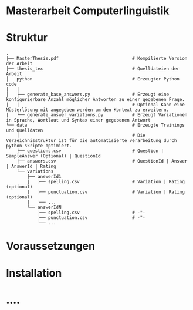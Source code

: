 # Masterarbeit Computerlinguistik

# Struktur

    .
    ├── MasterThesis.pdf                            # Kompilierte Version der Arbeit
    ├── thesis_tex                                  # Quelldateien der Arbeit
    │   python                                      # Erzeugter Python code
    |   |
    │   ├── generate_base_answers.py                # Erzeugt eine konfigurierbare Anzahl möglicher Antworten zu einer gegebenen Frage.
    |   |                                           # Optional Kann eine Müsterlösung mit angegeben werden um den Kontext zu erweitern.
    |   └── generate_answer_variations.py           # Erzeugt Variationen in Sprache, Wortlaut und Syntax einer gegebenen Antwort
    └── data                                        # Erzeugte Trainings und Quelldaten
        |                                           # Die Verzeichnisstruktur ist für die automatisierte verarbeitung durch python skripte optimiert.
        ├── questions.csv                           # Question | SampleAnswer (Optional) | QuestionId
        ├── answers.csv                             # QuestionId | Answer | AnswerId | Rating
        └── variations
            ├── answerId1
            |   ├── spelling.csv                    # Variation | Rating (optional)
            |   ├── punctuation.csv                 # Variation | Rating (optional)
            |   └── ...
            └── answerIdN
                ├── spelling.csv                    # -"-
                ├── punctuation.csv                 # -"-
                └── ...

# Voraussetzungen

# Installation

# ....